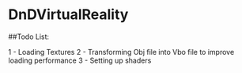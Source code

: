 # DnDVirtualReality
 
##Todo List:

1 - Loading Textures
2 - Transforming Obj file into Vbo file to improve loading performance
3 - Setting up shaders

